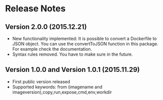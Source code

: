 # Release Notes


## Version 2.0.0 (2015.12.21)

- New functionality implemented: It is possible to convert a Dockerfile to JSON object. You can use the convertToJSON function in this package. For example check the documentation.
- Syntax rules removed. You have to make sure in the future.

## Version 1.0.0 and Version 1.0.1 (2015.11.29)

- First public version released
- Supported keywords: from (imagename and imageversion),copy,run,expose,cmd,env,workdir
